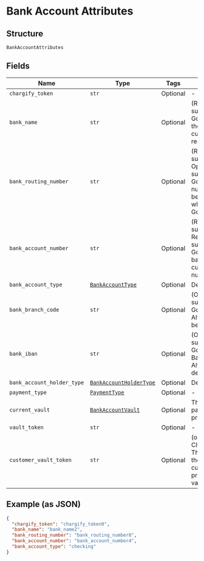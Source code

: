 
# Bank Account Attributes

## Structure

`BankAccountAttributes`

## Fields

| Name | Type | Tags | Description |
|  --- | --- | --- | --- |
| `chargify_token` | `str` | Optional | - |
| `bank_name` | `str` | Optional | (Required when creating a subscription with ACH or GoCardless) The name of the bank where the customer’s account resides |
| `bank_routing_number` | `str` | Optional | (Required when creating a subscription with ACH. Optional when creating a subscription with GoCardless). The routing number of the bank. It becomes bank_code while passing via GoCardless API |
| `bank_account_number` | `str` | Optional | (Required when creating a subscription with ACH. Required when creating a subscription with GoCardless and bank_iban is blank) The customerʼs bank account number |
| `bank_account_type` | [`BankAccountType`](../../doc/models/bank-account-type.md) | Optional | Defaults to checking |
| `bank_branch_code` | `str` | Optional | (Optional when creating a subscription with GoCardless) Branch code. Alternatively, an IBAN can be provided |
| `bank_iban` | `str` | Optional | (Optional when creating a subscription with GoCardless). International Bank Account Number. Alternatively, local bank details can be provided |
| `bank_account_holder_type` | [`BankAccountHolderType`](../../doc/models/bank-account-holder-type.md) | Optional | Defaults to personal |
| `payment_type` | [`PaymentType`](../../doc/models/payment-type.md) | Optional | - |
| `current_vault` | [`BankAccountVault`](../../doc/models/bank-account-vault.md) | Optional | The vault that stores the payment profile with the provided vault_token. |
| `vault_token` | `str` | Optional | - |
| `customer_vault_token` | `str` | Optional | (only for Authorize.Net CIM storage or Square) The customerProfileId for the owner of the customerPaymentProfileId provided as the vault_token |

## Example (as JSON)

```json
{
  "chargify_token": "chargify_token0",
  "bank_name": "bank_name2",
  "bank_routing_number": "bank_routing_number8",
  "bank_account_number": "bank_account_number4",
  "bank_account_type": "checking"
}
```

